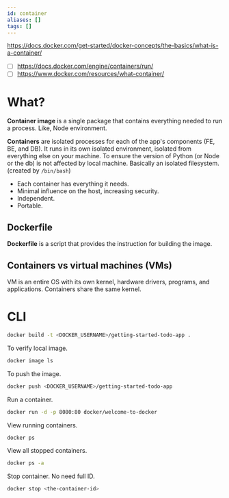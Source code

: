 ```yaml
---
id: container
aliases: []
tags: []
---
```

https://docs.docker.com/get-started/docker-concepts/the-basics/what-is-a-container/

- [ ] https://docs.docker.com/engine/containers/run/
- [ ] https://www.docker.com/resources/what-container/
# What?
**Container image** is a single package that contains everything needed to run a process. Like, Node environment.

**Containers** are isolated processes for each of the app's components (FE, BE, and DB). It runs in its own isolated environment, isolated from everything else on your machine.
To ensure the version of Python (or Node or the db) is not affected by local machine.
Basically an isolated filesystem. (created by `/bin/bash`)
- Each container has everything it needs.
- Minimal influence on the host, increasing security.
- Independent.
- Portable.
## Dockerfile
**Dockerfile** is a script that provides the instruction for building the image.
## Containers vs virtual machines (VMs)
VM is an entire OS with its own kernel, hardware drivers, programs, and applications.
Containers share the same kernel.
# CLI
```bash
docker build -t <DOCKER_USERNAME>/getting-started-todo-app .
```

To verify local image.
```bash
docker image ls
```

To push the image.
```bash
docker push <DOCKER_USERNAME>/getting-started-todo-app
```

Run a container.
```bash
docker run -d -p 8080:80 docker/welcome-to-docker
```

View running containers.
```bash
docker ps
```

View all stopped containers.
```bash
docker ps -a
```

Stop container.
No need full ID.
```bash
docker stop <the-container-id>
```
